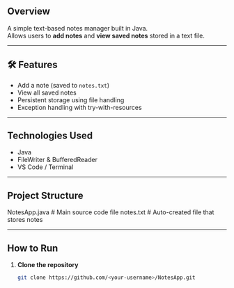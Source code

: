 
##  Overview
A simple text-based notes manager built in Java.  
Allows users to **add notes** and **view saved notes** stored in a text file.  


---

## 🛠 Features
- Add a note (saved to `notes.txt`)
- View all saved notes
- Persistent storage using file handling
- Exception handling with try-with-resources

---

## Technologies Used
- Java
- FileWriter & BufferedReader
- VS Code / Terminal

---

## Project Structure
NotesApp.java # Main source code file
notes.txt # Auto-created file that stores notes

---


## How to Run
1. **Clone the repository**  
   ```bash
   git clone https://github.com/<your-username>/NotesApp.git
